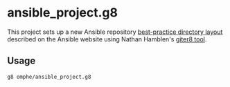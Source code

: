 ansible_project.g8
==================

This project sets up a new Ansible repository [best-practice directory layout](http://docs.ansible.com/playbooks_best_practices.html#directory-layout) described on the Ansible website using Nathan Hamblen's [giter8 tool](https://github.com/n8han/giter8). 


## Usage
```
g8 omphe/ansible_project.g8
```


